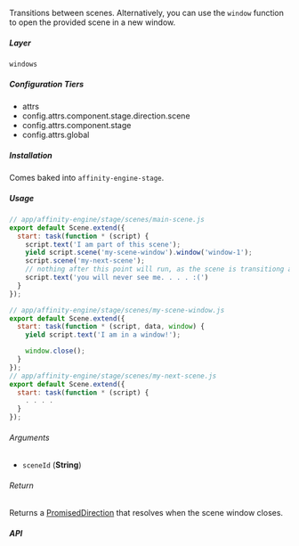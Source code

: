 Transitions between scenes. Alternatively, you can use the `window` function to open the provided scene in a new window.

##### Layer

`windows`

##### Configuration Tiers

* attrs
* config.attrs.component.stage.direction.scene
* config.attrs.component.stage
* config.attrs.global

##### Installation

Comes baked into `affinity-engine-stage`.

##### Usage

```js
// app/affinity-engine/stage/scenes/main-scene.js
export default Scene.extend({
  start: task(function * (script) {
    script.text('I am part of this scene');
    yield script.scene('my-scene-window').window('window-1');
    script.scene('my-next-scene');
    // nothing after this point will run, as the scene is transitiong away
    script.text('you will never see me. . . . :(')
  }
});

// app/affinity-engine/stage/scenes/my-scene-window.js
export default Scene.extend({
  start: task(function * (script, data, window) {
    yield script.text('I am in a window!');

    window.close();
  }
});
// app/affinity-engine/stage/scenes/my-next-scene.js
export default Scene.extend({
  start: task(function * (script) {
    . . . .
  }
});
```

###### Arguments

* `sceneId` (**String**)

###### Return

Returns a [PromisedDirection](#/api/stage/directions?anchor=promised_direction) that resolves when the scene window closes.

##### API
